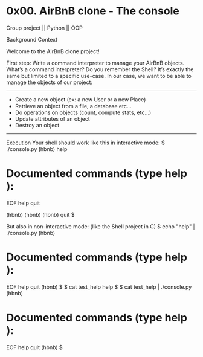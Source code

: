 0x00. AirBnB clone - The console  <topic>
========================================
Group project || Python || OOP

Background Context

Welcome to the AirBnB clone project!

First step: Write a command interpreter to manage your AirBnB objects.
What’s a command interpreter?
Do you remember the Shell? It’s exactly the same but limited to a specific use-case. In our case, we want to be able to manage the objects of our project:
***
- Create a new object (ex: a new User or a new Place)
- Retrieve an object from a file, a database etc…
- Do operations on objects (count, compute stats, etc…)
- Update attributes of an object
- Destroy an object
***

Execution
Your shell should work like this in interactive mode:
$ ./console.py
(hbnb) help

Documented commands (type help <topic>):
========================================
EOF  help  quit

(hbnb) 
(hbnb) 
(hbnb) quit
$

But also in non-interactive mode: (like the Shell project in C)
$ echo "help" | ./console.py
(hbnb)

Documented commands (type help <topic>):
========================================
EOF  help  quit
(hbnb) 
$
$ cat test_help
help
$
$ cat test_help | ./console.py
(hbnb)

Documented commands (type help <topic>):
========================================
EOF  help  quit
(hbnb) 
$

